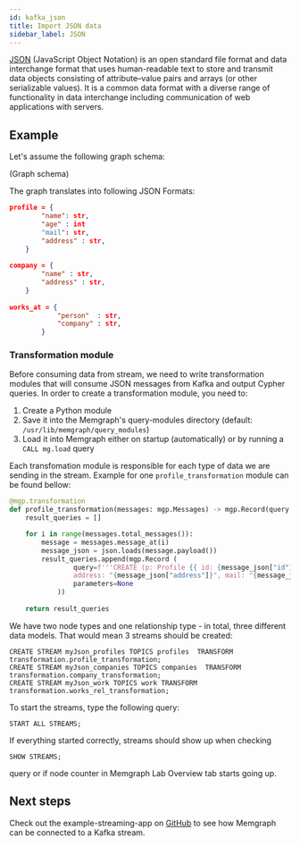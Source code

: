 ```yaml
---
id: kafka_json
title: Import JSON data
sidebar_label: JSON
---
```

[JSON](https://www.json.org/json-en.html) (JavaScript Object Notation) is an open standard file format and data interchange format that uses human-readable text to store and transmit data objects 
consisting of attribute–value pairs and arrays (or other serializable values). 
It is a common data format with a diverse range of functionality in data interchange including communication of web applications with servers.

## Example

Let's assume the following graph schema:

(Graph schema)

The graph translates into following JSON Formats:

```json
profile = {
        "name": str,
		"age" : int
        "mail": str,
        "address" : str,
    }
	
company = {
        "name" : str,
        "address" : str,
    }
	
works_at = { 
            "person"  : str,
            "company" : str,
        }
```

### Transformation module

Before consuming data from stream, we need to write transformation modules that will consume JSON messages from Kafka
and output Cypher queries.
In order to create a transformation module, you need to:

1. Create a Python module
2. Save it into the Memgraph's query-modules directory (default: `/usr/lib/memgraph/query_modules`)
3. Load it into Memgraph either on startup (automatically) or by running a `CALL mg.load` query

Each transfomation module is responsible for each type of data we are sending in the stream.
Example for one `profile_transformation` module can be found bellow:

```python
@mgp.transformation
def profile_transformation(messages: mgp.Messages) -> mgp.Record(query = str, parameters=mgp.Nullable[mgp.Map]):
    result_queries = []

    for i in range(messages.total_messages()):
        message = messages.message_at(i)
        message_json = json.loads(message.payload())
        result_queries.append(mgp.Record (
                query=f'''CREATE (p: Profile {{ id: {message_json["id"]}, name: "{message_json["name"]}", age: ToInteger({message_json["age"]}) 
				address: "{message_json["address"]}", mail: "{message_json["mail"]}" }})''' ,
                parameters=None
            ))
            
    return result_queries
```

We have two node types and one relationship type - in total, three different data models. That would mean 3 streams should be created:

```
CREATE STREAM myJson_profiles TOPICS profiles  TRANSFORM transformation.profile_transformation;
CREATE STREAM myJson_companies TOPICS companies  TRANSFORM transformation.company_transformation;
CREATE STREAM myJson_work TOPICS work TRANSFORM transformation.works_rel_transformation;
```

To start the streams, type the following query:

```
START ALL STREAMS;
```

If everything started correctly, streams should show up when checking
```
SHOW STREAMS;
``` 
query or if node counter in Memgraph Lab Overview tab starts going up.


## Next steps

Check out the example-streaming-app on [GitHub](https://github.com/memgraph/example-streaming-app) to see how Memgraph can be connected to a Kafka stream.
